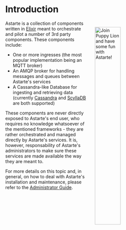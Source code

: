 # Introduction

<img align="right" src="assets/mascot_architecture.svg" style="border:20px solid transparent" alt="Join Puppy Lion and have some fun with Astarte!" width="40%" />

Astarte is a collection of components written in [Elixir](http://elixir-lang.org/) meant to orchestrate and pilot a number of 3rd party components. These components include:

* One or more ingresses (the most popular implementation being an MQTT broker)
* An AMQP broker for handling messages and queues between Astarte's services
* A Cassandra-like Database for ingesting and retrieving data (currently [Cassandra](http://cassandra.apache.org/) and [ScyllaDB](http://scylladb.com) are both supported)

These components are never directly exposed to Astarte's end user, who requires no knowledge whatsoever of the mentioned frameworks - they are rather orchestrated and managed directly by Astarte's services. It is, however, responsability of Astarte's administrators to make sure these services are made available the way they are meant to.

For more details on this topic and, in general, on how to deal with Astarte's installation and maintenance, please refer to the [Administrator Guide](001-intro_administrator.html).
